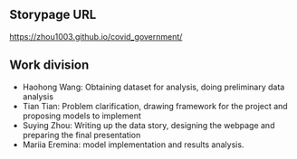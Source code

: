 ## Storypage URL
https://zhou1003.github.io/covid_government/
## Work division
+ Haohong Wang: Obtaining dataset for analysis, doing preliminary data analysis
+ Tian Tian: Problem clarification, drawing framework for the project and proposing models to implement 
+ Suying Zhou: Writing up the data story, designing the webpage and preparing the final presentation 
+ Mariia Eremina: model implementation and results analysis.



